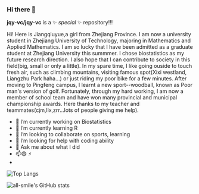 ### Hi there 👋

**jqy-vc/jqy-vc** is a ✨ _special_ ✨ repository!!!

Hi! Here is Jiangqiuyue,a girl from Zhejiang Province. I am now a university student in Zhejiang University of Technology, majoring in Mathematics and Applied Mathematics. I am so lucky that I have been admitted
as a graduate student at Zhejiang University this summmer. I chose biostatistics as my future research direction. I also hope that I can contribute to society in this field(big, small or only a little).
In my spare time, I like going ouside to touch fresh air, such as climbing mountains, visiting famous spot(Xixi westland, Liangzhu Park haha...) or just riding my poor bike for a few minutes. After moving to Pingfeng
campus, I learnt a new sport--woodball, known as Poor man's version of golf. Fortunately, through my hard working, I am now a member of school team and have won many provincial and municipal championship awards. Here
thanks to my teacher and teammates(cjm,llx,zrr...lots of people giving me help).


- 🔭 I’m currently working on Biostatistics
- 🌱 I’m currently learning R
- 👯 I’m looking to collaborate on sports, learning
- 🤔 I’m looking for help with coding ability
- 💬 Ask me about what I did
- 📫😄 ⚡ 
- 
![Top Langs](https://github-readme-stats.vercel.app/api/top-langs/?username=jqy-vc&layout=compact&theme=tokyonight)

![all-smile's GitHub stats](https://github-readme-stats.vercel.app/api?username=jqy-vc&show_icons=true&theme=tokyonight)

